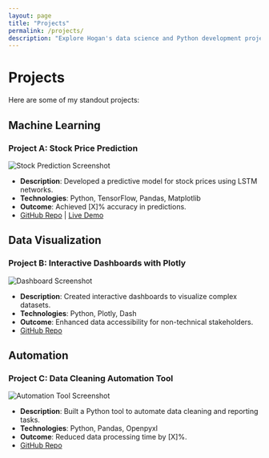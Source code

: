 ```yaml
---
layout: page
title: "Projects"
permalink: /projects/
description: "Explore Hogan's data science and Python development projects, featuring machine learning, visualizations, and automation."
---
```


# Projects

Here are some of my standout projects:

## Machine Learning
### Project A: Stock Price Prediction
![Stock Prediction Screenshot](/assets/images/projectA.png)
- **Description**: Developed a predictive model for stock prices using LSTM networks.
- **Technologies**: Python, TensorFlow, Pandas, Matplotlib
- **Outcome**: Achieved [X]% accuracy in predictions.
- [GitHub Repo](https://github.com/ds-oliver/projectA) | [Live Demo](https://colab.research.google.com/...)

## Data Visualization
### Project B: Interactive Dashboards with Plotly
![Dashboard Screenshot](/assets/images/projectB.png)
- **Description**: Created interactive dashboards to visualize complex datasets.
- **Technologies**: Python, Plotly, Dash
- **Outcome**: Enhanced data accessibility for non-technical stakeholders.
- [GitHub Repo](https://github.com/ds-oliver/projectB)

## Automation
### Project C: Data Cleaning Automation Tool
![Automation Tool Screenshot](/assets/images/projectC.png)
- **Description**: Built a Python tool to automate data cleaning and reporting tasks.
- **Technologies**: Python, Pandas, Openpyxl
- **Outcome**: Reduced data processing time by [X]%.
- [GitHub Repo](https://github.com/ds-oliver/projectC)